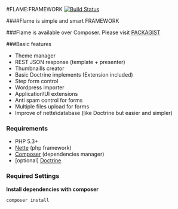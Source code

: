 #FLAME:FRAMEWORK [![Build Status](https://travis-ci.org/flame-org/Framework.png?branch=master)](https://travis-ci.org/flame-org/Framework)

####Flame is simple and smart FRAMEWORK

###Flame is available over Composer. Please visit [PACKAGIST](http://packagist.org/packages/flame/framework)

###Basic features
* Theme manager
* REST JSON response (template + presenter)
* Thumbnaills creator
* Basic Doctrine implements (Extension included)
* Step form control
* Wordpress importer
* Application\UI extensions
* Anti spam control for forms
* Multiple files upload for forms
* Improve of nette\database (like Doctrine but easier and simpler)

### Requirements
* PHP 5.3+
* [Nette](http://nette.org/) (php framework)
* [Composer](http://getcomposer.org/) (dependencies manager)
* [optional] [Doctrine](http://www.doctrine-project.org/)

### Required Settings
**Install dependencies with composer**

	composer install
